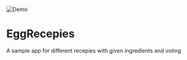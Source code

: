 ![Demo](https://github.com/Reza-Abdolahi/EggRecepies/assets/36269246/8d8af0ed-2844-454a-bdbe-484f63da747a)

# EggRecepies
A sample app for different recepies with given ingredients and voting 

